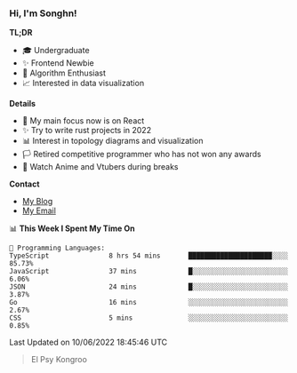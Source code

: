 ### Hi, I'm Songhn!

**TL;DR**

- 🎓 Undergraduate
- ✨ Frontend Newbie
- 🎈 Algorithm Enthusiast
- 📈 Interested in data visualization

**Details**

- 🎯 My main focus now is on React
- ✨ Try to write rust projects in 2022
- 📊 Interest in topology diagrams and visualization
- 🏳️ Retired competitive programmer who has not won any awards
- 🍵 Watch Anime and Vtubers during breaks

**Contact**
- [My Blog](https://blog.songhn.com)
- [My Email](mailto:songhn233@gmail.com)

<!--START_SECTION:waka-->
📊 **This Week I Spent My Time On** 

```text
💬 Programming Languages: 
TypeScript               8 hrs 54 mins       █████████████████████░░░░   85.73% 
JavaScript               37 mins             █░░░░░░░░░░░░░░░░░░░░░░░░   6.06% 
JSON                     24 mins             █░░░░░░░░░░░░░░░░░░░░░░░░   3.87% 
Go                       16 mins             ░░░░░░░░░░░░░░░░░░░░░░░░░   2.67% 
CSS                      5 mins              ░░░░░░░░░░░░░░░░░░░░░░░░░   0.85%

```


 Last Updated on 10/06/2022 18:45:46 UTC
<!--END_SECTION:waka-->

> El Psy Kongroo
